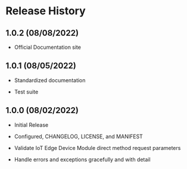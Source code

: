 # Release History

## 1.0.2 (08/08/2022)

- Official Documentation site

## 1.0.1 (08/05/2022)

- Standardized documentation

- Test suite

## 1.0.0 (08/02/2022)

- Initial Release

- Configured, CHANGELOG, LICENSE, and MANIFEST

- Validate IoT Edge Device Module direct method request parameters

- Handle errors and exceptions gracefully and with detail
